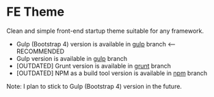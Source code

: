# FE Theme

Clean and simple front-end startup theme suitable for any framework.

* Gulp (Bootstrap 4) version is available in [gulp](https://github.com/orlinbox/fe-theme/tree/bootstrap) branch <-- RECOMMENDED
* Gulp version is available in [gulp](https://github.com/orlinbox/fe-theme/tree/gulp) branch
* [OUTDATED] Grunt version is available in [grunt](https://github.com/orlinbox/fe-theme/tree/grunt) branch
* [OUTDATED] NPM as a build tool version is available in [npm](https://github.com/orlinbox/fe-theme/tree/npm) branch

Note: I plan to stick to Gulp (Bootstrap 4) version in the future.
